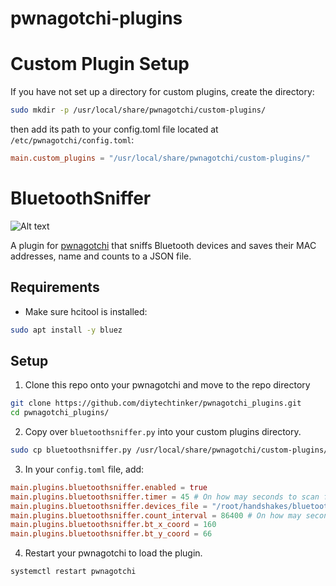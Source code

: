 # pwnagotchi-plugins

# Custom Plugin Setup
If you have not set up a directory for custom plugins, create the directory:
```bash
sudo mkdir -p /usr/local/share/pwnagotchi/custom-plugins/
```

then add its path to your config.toml file located at `/etc/pwnagotchi/config.toml`:
```toml
main.custom_plugins = "/usr/local/share/pwnagotchi/custom-plugins/"
```

# BluetoothSniffer
![Alt text](https://github.com/diytechtinker/pwnagotchi_plugins/blob/main/Pwnagotchi_ha-pwny.jpg)

A plugin for [pwnagotchi](https://github.com/evilsocket/pwnagotchi) that sniffs Bluetooth devices and saves their MAC addresses, name and counts to a JSON file.

## Requirements
- Make sure hcitool is installed:
```bash
sudo apt install -y bluez
```

## Setup
1. Clone this repo onto your pwnagotchi and move to the repo directory
```bash
git clone https://github.com/diytechtinker/pwnagotchi_plugins.git
cd pwnagotchi_plugins/
```

2. Copy over `bluetoothsniffer.py` into your custom plugins directory.
```bash
sudo cp bluetoothsniffer.py /usr/local/share/pwnagotchi/custom-plugins/bluetoothsniffer.py
```

3. In your `config.toml` file, add:
```toml
main.plugins.bluetoothsniffer.enabled = true
main.plugins.bluetoothsniffer.timer = 45 # On how may seconds to scan for bluetooth devices
main.plugins.bluetoothsniffer.devices_file = "/root/handshakes/bluetooth_devices.json"  # Path to the JSON file with bluetooth devices
main.plugins.bluetoothsniffer.count_interval = 86400 # On how may seconds to update count bluetooth devices
main.plugins.bluetoothsniffer.bt_x_coord = 160
main.plugins.bluetoothsniffer.bt_y_coord = 66
```
4. Restart your pwnagotchi to load the plugin.
```bash
systemctl restart pwnagotchi
```